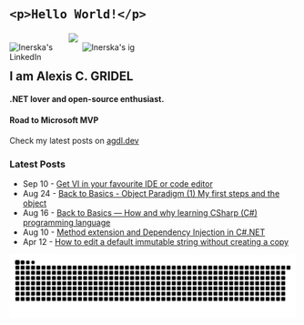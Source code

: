 
## <pre>&lt;p&gt;Hello World!&lt;/p&gt;</pre>

[<img align="right" width="400" src="https://github-readme-stats.vercel.app/api?username=Inerska&show_icons=true"/>](https://github.com/Inerska/)
<a href="https://www.linkedin.com/in/alexis-gridel/">
  <img align="left" alt="Inerska's LinkedIn" width="128px" src="https://img.shields.io/badge/-LinkedIn-0e76a8?style=flat-square&logo=Linkedin&logoColor=white" />
</a>
<a href="https://www.instagram.com/alexiis.gdl/">
  <img align="left" alt="Inerska's ig" width="128px" src="https://img.shields.io/badge/-Instagram-e4405f?style=flat-square&logo=Instagram&logoColor=white" />
</a>
<br />


## I am Alexis C. GRIDEL
#### .NET lover and open-source enthusiast.
#### Road to Microsoft MVP

Check my latest posts on [agdl.dev](https://agdl.dev)

### Latest Posts
<!-- feed start -->
- Sep 10 - [Get VI in your favourite IDE or code editor](/posts/getviinyourfavorouteide)
- Aug 24 - [Back to Basics - Object Paradigm (1) My first steps and the object](/posts/orientedobjectprogrammingincsharp)
- Aug 16 - [Back to Basics — How and why learning CSharp (C#) programming language](/posts/howandwhylearningcsharp)
- Aug 10 - [Method extension and Dependency Injection in C#.NET](/posts/methodextensionanddependencyinjection)
- Apr 12 - [How to edit a default immutable string without creating a copy](/posts/immutablestringcsharp)
<!-- feed end -->

![onon-alexandre-est-la](https://github.com/Inerska/Inerska/blob/output/github-contribution-grid-snake.svg)
